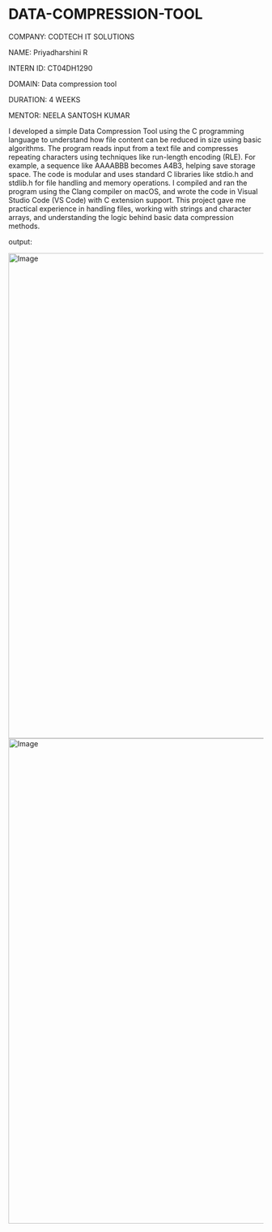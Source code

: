 # DATA-COMPRESSION-TOOL

COMPANY: CODTECH IT SOLUTIONS

NAME: Priyadharshini R

INTERN ID: CT04DH1290

DOMAIN: Data compression tool

DURATION: 4 WEEKS

MENTOR: NEELA SANTOSH KUMAR

I developed a simple Data Compression Tool using the C programming language to understand how file content can be reduced in size using basic algorithms. The program reads input from a text file and compresses repeating characters using techniques like run-length encoding (RLE). For example, a sequence like AAAABBB becomes A4B3, helping save storage space. The code is modular and uses standard C libraries like stdio.h and stdlib.h for file handling and memory operations. I compiled and ran the program using the Clang compiler on macOS, and wrote the code in Visual Studio Code (VS Code) with C extension support. This project gave me practical experience in handling files, working with strings and character arrays, and understanding the logic behind basic data compression methods.

output:

<img width="1470" height="956" alt="Image" src="https://github.com/user-attachments/assets/c816d653-ae5c-431e-ba58-382a7bcb041c" />


<img width="1470" height="956" alt="Image" src="https://github.com/user-attachments/assets/733d3887-8353-44df-8e8d-be3a74e58ee0" />
